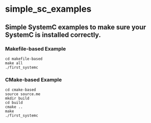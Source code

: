 # simple_sc_examples

## Simple SystemC examples to make sure your SystemC is installed correctly.
### Makefile-based Example
```{bash}
cd makefile-based
make all
./first_systemc
```

### CMake-based Example
```{bash}
cd cmake-based
source source.me
mkdir build
cd build
cmake ..
make
./first_systemc
```
